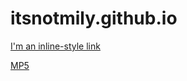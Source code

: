 # itsnotmily.github.io

[I'm an inline-style link](https://www.google.com)

[MP5](../itsnotmily/itsnotmily.github.io/mp5.html)
